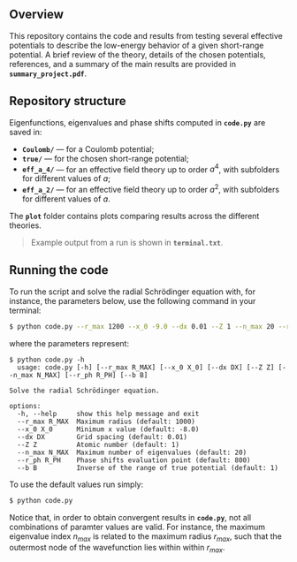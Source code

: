 ## Overview

This repository contains the code and results from testing several effective potentials to describe the low-energy behavior of a given short-range potential. A brief review of the theory, details of the chosen potentials, references, and a summary of the main results are provided in **`summary_project.pdf`**.

## Repository structure

Eigenfunctions, eigenvalues and phase shifts computed in **`code.py`** are saved in:

- **`Coulomb/`** — for a Coulomb potential; 
- **`true/`** — for the chosen short-range potential;  
- **`eff_a_4/`** — for an effective field theory up to order $a^4$, with subfolders for different values of $a$;
- **`eff_a_2/`** — for an effective field theory up to order $a^2$, with subfolders for different values of $a$.

The **`plot`** folder contains plots comparing results across the different theories.

> Example output from a run is shown in **`terminal.txt`**.

## Running the code

To run the script and solve the radial Schrödinger equation with, for instance, the parameters below, use the following command in your terminal:

```bash
$ python code.py --r_max 1200 --x_0 -9.0 --dx 0.01 --Z 1 --n_max 20 --r_ph 800 --b 1
```
where the parameters represent:
```console
$ python code.py -h
  usage: code.py [-h] [--r_max R_MAX] [--x_0 X_0] [--dx DX] [--Z Z] [--n_max N_MAX] [--r_ph R_PH] [--b B]

Solve the radial Schrödinger equation.

options:
  -h, --help     show this help message and exit
  --r_max R_MAX  Maximum radius (default: 1000)
  --x_0 X_0      Minimum x value (default: -8.0)
  --dx DX        Grid spacing (default: 0.01)
  --Z Z          Atomic number (default: 1)
  --n_max N_MAX  Maximum number of eigenvalues (default: 20)
  --r_ph R_PH    Phase shifts evaluation point (default: 800)
  --b B          Inverse of the range of true potential (default: 1)
```

To use the default values run simply:
```bash
$ python code.py 
```
Notice that, in order to obtain convergent results in **`code.py`**, not all combinations of paramter values are valid. For instance, the maximum eigenvalue index $n_{max}$ is related to the maximum radius $r_{max}$, such that the outermost node of the wavefunction lies within within $r_{max}$.


